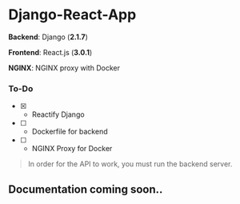 # Django-React-App

**Backend**: Django (**2.1.7**)

**Frontend**: React.js (**3.0.1**)

**NGINX**: NGINX proxy with Docker

### To-Do

- [X] - Reactify Django
- [ ] - Dockerfile for backend
- [ ] - NGINX Proxy for Docker

> In order for the API to work, you must run the backend server.

## Documentation coming soon..

